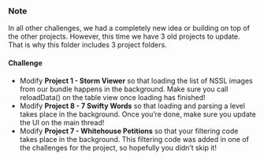 ### Note

In all other challenges, we had a completely new idea or building on top of the other projects.
However, this time we have 3 old projects to update. That is why this folder includes 3 project folders.

#### Challenge

- Modify **Project 1 - Storm Viewer** so that loading the list of NSSL images from our bundle happens in the background. Make sure you call reloadData() on the table view once loading has finished!
- Modify **Project 8 - 7 Swifty Words** so that loading and parsing a level takes place in the background. Once you’re done, make sure you update the UI on the main thread!
- Modify **Project 7 - Whitehouse Petitions** so that your filtering code takes place in the background. This filtering code was added in one of the challenges for the project, so hopefully you didn’t skip it!
